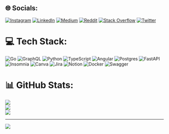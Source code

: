 ## 🌐 Socials:
[![Instagram](https://img.shields.io/badge/Instagram-%23E4405F.svg?logo=Instagram&logoColor=white)](https://instagram.com/_.rojack._) [![LinkedIn](https://img.shields.io/badge/LinkedIn-%230077B5.svg?logo=linkedin&logoColor=white)](https://linkedin.com/in/roberto-cerrone-bb4630181) [![Medium](https://img.shields.io/badge/Medium-12100E?logo=medium&logoColor=white)](https://medium.com/@rojack96) [![Reddit](https://img.shields.io/badge/Reddit-%23FF4500.svg?logo=Reddit&logoColor=white)](https://reddit.com/user/rojack_) [![Stack Overflow](https://img.shields.io/badge/-Stackoverflow-FE7A16?logo=stack-overflow&logoColor=white)](https://stackoverflow.com/users/14682668) [![Twitter](https://img.shields.io/badge/Twitter-%231DA1F2.svg?logo=Twitter&logoColor=white)](https://twitter.com/rojack96) 

# 💻 Tech Stack:
![Go](https://img.shields.io/badge/go-%2300ADD8.svg?style=flat&logo=go&logoColor=white) ![GraphQL](https://img.shields.io/badge/-GraphQL-E10098?style=flat&logo=graphql&logoColor=white) ![Python](https://img.shields.io/badge/python-3670A0?style=flat&logo=python&logoColor=ffdd54) ![TypeScript](https://img.shields.io/badge/typescript-%23007ACC.svg?style=flat&logo=typescript&logoColor=white) ![Angular](https://img.shields.io/badge/angular-%23DD0031.svg?style=flat&logo=angular&logoColor=white) ![Postgres](https://img.shields.io/badge/postgres-%23316192.svg?style=flat&logo=postgresql&logoColor=white) ![FastAPI](https://img.shields.io/badge/FastAPI-005571?style=flat&logo=fastapi) ![Insomnia](https://img.shields.io/badge/Insomnia-black?style=flat&logo=insomnia&logoColor=5849BE) ![Canva](https://img.shields.io/badge/Canva-%2300C4CC.svg?style=flat&logo=Canva&logoColor=white) ![Jira](https://img.shields.io/badge/jira-%230A0FFF.svg?style=flat&logo=jira&logoColor=white) ![Notion](https://img.shields.io/badge/Notion-%23000000.svg?style=flat&logo=notion&logoColor=white) ![Docker](https://img.shields.io/badge/docker-%230db7ed.svg?style=flat&logo=docker&logoColor=white) ![Swagger](https://img.shields.io/badge/-Swagger-%23Clojure?style=flat&logo=swagger&logoColor=white)
# 📊 GitHub Stats:
![](https://github-readme-stats.vercel.app/api?username=rojack96&theme=radical&hide_border=false&include_all_commits=false&count_private=false)<br/>
![](https://github-readme-streak-stats.herokuapp.com/?user=rojack96&theme=radical&hide_border=false)<br/>
![](https://github-readme-stats.vercel.app/api/top-langs/?username=rojack96&theme=radical&hide_border=false&include_all_commits=false&count_private=false&layout=compact)

---
[![](https://visitcount.itsvg.in/api?id=rojack96&icon=0&color=0)](https://visitcount.itsvg.in)
